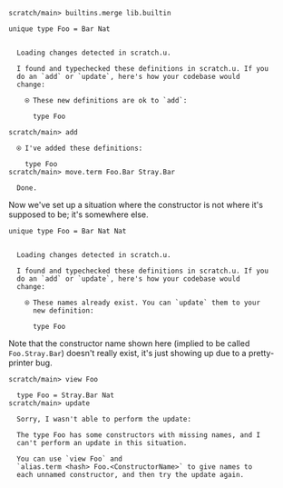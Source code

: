 ``` ucm :hide
scratch/main> builtins.merge lib.builtin
```

``` unison
unique type Foo = Bar Nat
```

``` ucm :added-by-ucm

  Loading changes detected in scratch.u.

  I found and typechecked these definitions in scratch.u. If you
  do an `add` or `update`, here's how your codebase would
  change:

    ⍟ These new definitions are ok to `add`:
    
      type Foo
```

``` ucm
scratch/main> add

  ⍟ I've added these definitions:

    type Foo
scratch/main> move.term Foo.Bar Stray.Bar

  Done.
```

Now we've set up a situation where the constructor is not where it's supposed to be; it's somewhere else.

``` unison
unique type Foo = Bar Nat Nat
```

``` ucm :added-by-ucm

  Loading changes detected in scratch.u.

  I found and typechecked these definitions in scratch.u. If you
  do an `add` or `update`, here's how your codebase would
  change:

    ⍟ These names already exist. You can `update` them to your
      new definition:
    
      type Foo
```

Note that the constructor name shown here (implied to be called `Foo.Stray.Bar`) doesn't really exist, it's just showing up due to a pretty-printer bug.

``` ucm :error
scratch/main> view Foo

  type Foo = Stray.Bar Nat
scratch/main> update

  Sorry, I wasn't able to perform the update:

  The type Foo has some constructors with missing names, and I
  can't perform an update in this situation.

  You can use `view Foo` and
  `alias.term <hash> Foo.<ConstructorName>` to give names to
  each unnamed constructor, and then try the update again.
```

